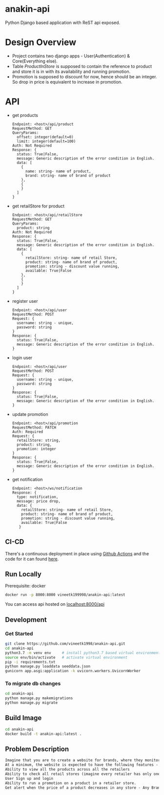 # anakin-api
Python Django based application with ReST api exposed.

# Design Overview
* Project contains two django apps - User(Authentication) & Core(Everything else).
* Table *ProductInStore* is supposed to contain the reference to product and store it is in with its availability and running promotion.
* Promotion is supposed to discount for now, hence should be an integer. So drop in price is equivalent to increase in promotion.


# API 
* get products
  ```
  Endpoint: <host>/api/product
  RequestMethod: GET
  QueryParams: 
    offset: integer(default=0)
    limit: integer(default=100)
  Auth: Not Required
  Response: {	
    status: True|False,
    message: Generic description of the error condition in English.
    data: [
      {
        name: string- name of product,
        brand: string- name of brand of product
      },
      {
      }
    ]
  }
  
  ```
* get retailStore for product
  ```
  Endpoint: <host>/api/retailStore
  RequestMethod: GET
  QueryParams:
    product: string
  Auth: Not Required
  Response: {	
    status: True|False,
    message: Generic description of the error condition in English.
    data: [
      {
        retailStore: string- name of retail Store,
        product: string- name of brand of product,
        promotion: string - discount value running,
        available: True|False
      },
      {
      }
    ]
  }
  ```
  
* register user
  ```
  Endpoint: <host>/api/user
  RequestMethod: POST
  Request: {
    username: string - unique,
    password: string
  }
  Response: {
    status: True|False,
    message: Generic description of the error condition in English.
  }
  
  ```


* login user
  ```
  Endpoint: <host>/api/user
  RequestMethod: POST
  Request: {
    username: string - unique,
    password: string
  }
  Response: {
    status: True|False,
    message: Generic description of the error condition in English.
  }
  ```

* update promotion
  ```
  Endpoint: <host>/api/promotion
  RequestMethod: PATCH
  Auth: Required
  Request: {
    retailStore: string,
    product: string,
    promotion: integer
  }
  Response: {
    status: True|False,
    message: Generic description of the error condition in English.
  }
  ```

* get notification
  ```
  Endpoint: <host>/ws/notification
  Response: {
    type: notification,
    message: price drop,
    data: {
      retailStore: string- name of retail Store,
      product: string- name of brand of product,
      promotion: string - discount value running,
      available: True|False
     }
  ```
  
## CI-CD
There's a continuous deployment in place using [Github Actions](https://github.com/vineetk1998/anakin-api/actions) and the code for it can found [here](https://github.com/vineetk1998/anakin-api/tree/main/.github/workflows).

## Run Locally
Prerequisite: docker
```bash
docker run -p 8000:8000 vineetk199998/anakin-api:latest
```
You can access api hosted on [localhost:8000/api](localhost:8000/api)

## Development

### Get Started
``` bash
git clone https://github.com/vineetk1998/anakin-api.git
cd anakin-api
python3.7 -m venv env     # install python3.7 based virtual environment
source env/bin/activate   # activate virtual environment
pip -i requirements.txt
python manage.py loaddata seeddata.json
gunicorn app.asgi:application -k uvicorn.workers.UvicornWorker 
```

### To migrate db changes
```bash
cd anakin-api
python manage.py makemigrations
python manage.py migrate
```

## Build Image
```bash
cd anakin-api
docker build -t anakin-api:latest .
```

## Problem Description
``` txt
Imagine that you are to create a website for brands, where they monitor the prices across the retailers who sell their products. Imagine that in your ecosystem there are 4 brands and 4 retailers.
At a minimum, the website is expected to have the following features -
Ability to view all the products across all the retailers
Ability to check all retail stores (imagine every retailer has only one store as of now) in which a product is being sold, along with the promotions run on it, and the stores where it is not available
User Sign up and login 
Ability to run a promotion on a product in a retailer store. 
Get alert when the price of a product decreases in any store - Any Brand?
```
